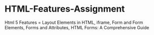 # HTML-Features-Assignment
Html 5 Features =  Layout Elements in HTML,  iframe,  Form and Form Elements,  Forms and Attributes,  HTML Forms: A Comprehensive Guide

